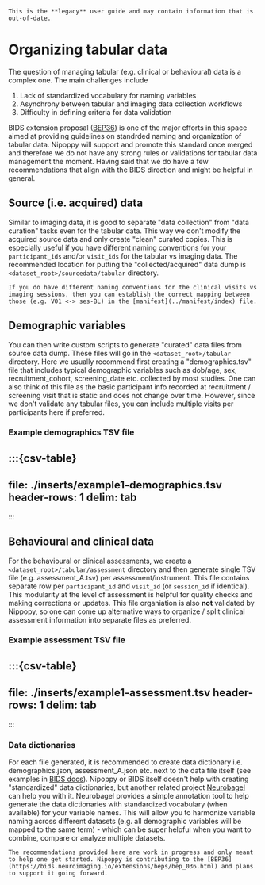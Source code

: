 ```{attention}
This is the **legacy** user guide and may contain information that is out-of-date.
```

# Organizing tabular data

The question of managing tabular (e.g. clinical or behavioural) data is a complex one. The main challenges include
1. Lack of standardized vocabulary for naming variables
2. Asynchrony between tabular and imaging data collection workflows
3. Difficulty in defining criteria for data validation

BIDS extension proposal ([BEP36](https://bids.neuroimaging.io/extensions/beps/bep_036.html)) is one of the major efforts in this space aimed at providing guidelines on standrded naming and organization of tabular data. Nipoppy will support and promote this standard once merged and therefore we do not have any strong rules or validations for tabular data management the moment. Having said that we do have a few recommendations that align with the BIDS direction and might be helpful in general.

## Source (i.e. acquired) data
Similar to imaging data, it is good to separate "data collection" from "data curation" tasks even for the tabular data. This way we don't modify the acquired source data and only create "clean" curated copies. This is especially useful if you have different naming conventions for your `participant_ids` and/or `visit_ids` for the tabular vs imaging data. The recommended location for putting the "collected/acquired" data dump is `<dataset_root>/sourcedata/tabular` directory.

```{note}
If you do have different naming conventions for the clinical visits vs imaging sessions, then you can establish the correct mapping between those (e.g. V01 <-> ses-BL) in the [manifest](../manifest/index) file.
```

## Demographic variables
You can then write custom scripts to generate "curated" data files from source data dump. These files will go in the `<dataset_root>/tabular` directory. Here we usually recommend first creating a "demographics.tsv" file that includes typical demographic variables such as dob/age, sex, recruitment_cohort, screening_date etc. collected by most studies. One can also think of this file as the basic participant info recorded at recruitment / screening visit that is static and does not change over time. However, since we don't validate any tabular files, you can include multiple visits per participants here if preferred.

### Example demographics TSV file

:::{csv-table}
---
file: ./inserts/example1-demographics.tsv
header-rows: 1
delim: tab
---
:::

## Behavioural and clinical data
For the behavioural or clinical assessments, we create a `<dataset_root>/tabular/assessment` directory and then generate single TSV file (e.g. assessment_A.tsv) per assessment/instrument. This file contains separate row per `participant_id` and `visit_id` (or `session_id` if identical). This modularity at the level of assessment is helpful for quality checks and making corrections or updates. This file organiation is also **not** validated by Nippopy, so one can come up alternative ways to organize / split clinical assessment information into separate files as preferred.

### Example assessment TSV file

:::{csv-table}
---
file: ./inserts/example1-assessment.tsv
header-rows: 1
delim: tab
---
:::

### Data dictionaries
For each file generated, it is recommended to create data dictionary i.e. demographics.json, assessment_A.json etc. next to the data file itself (see examples in [BIDS docs](https://bids.neuroimaging.io/getting_started/folders_and_files/metadata/json.html)). Nipoppy or BIDS itself doesn't help with creating "standardized" data dictionaries, but another related project [Neurobagel](https://annotate.neurobagel.org/) can help you with it. Neurobagel provides a simple annotation tool to help generate the data dictionaries with standardized vocabulary (when available) for your variable names. This will allow you to harmonize variable naming across different datasets (e.g. all demographic variables will be mapped to the same term) - which can be super helpful when you want to combine, compare or analyze multiple datasets.


```{note}
The recommendations provided here are work in progress and only meant to help one get started. Nipoppy is contributing to the [BEP36](https://bids.neuroimaging.io/extensions/beps/bep_036.html) and plans to support it going forward.
```
